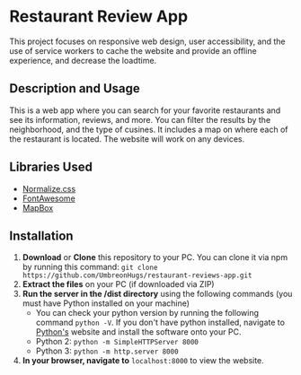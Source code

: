 # Restaurant Review App

This project focuses on responsive web design, user accessibility, and the use of service workers to cache the website and provide an offline experience, and decrease the loadtime.

## Description and Usage
This is a web app where you can search for your favorite restaurants and see its information, reviews, and more. You can filter the results by the neighborhood, and the type of cusines. It includes a map on where each of the restaurant is located. The website will work on any devices.

## Libraries Used
* [Normalize.css](https://necolas.github.io/normalize.css/)
* [FontAwesome](https://fontawesome.com/)
* [MapBox](https://www.mapbox.com)

## Installation
1. **Download** or **Clone** this repository to your PC. You can clone it via npm by running this command: `git clone https://github.com/UmbreonHugs/restaurant-reviews-app.git`
2. **Extract the files** on your PC (if downloaded via ZIP)
3. **Run the server in the /dist directory** using the following commands (you must have Python installed on your machine)
    * You can check your python version by running the following command `python -V`. If you don't have python installed, navigate to [Python's](https://www.python.org) website and install the software onto your PC.
    * Python 2: `python -m SimpleHTTPServer 8000`
    * Python 3: `python -m http.server 8000`
4. **In your browser, navigate to** `localhost:8000` to view the website.
